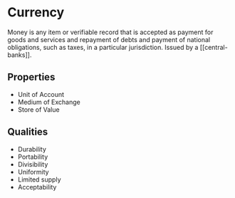 # Currency

Money is any item or verifiable record that is  accepted as payment for goods and services and repayment of debts and payment of national obligations, such as taxes, in a particular jurisdiction. Issued by a [[central-banks]].

## Properties

* Unit of Account
* Medium of Exchange
* Store of Value

## Qualities

* Durability
* Portability
* Divisibility
* Uniformity
* Limited supply
* Acceptability
